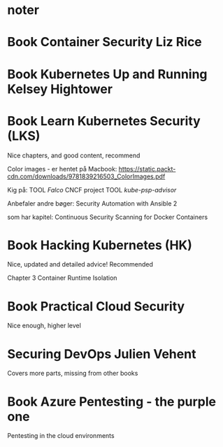 # noter

# Book Container Security Liz Rice

# Book Kubernetes Up and Running Kelsey Hightower


# Book Learn Kubernetes Security (LKS)

Nice chapters, and good content, recommend

Color images - er hentet på Macbook:
https://static.packt-cdn.com/downloads/9781839216503_ColorImages.pdf

Kig på:
TOOL *Falco* CNCF project
TOOL *kube-psp-advisor*

Anbefaler andre bøger:
Security Automation with Ansible 2

som har kapitel:
Continuous Security Scanning for Docker Containers

# Book Hacking Kubernetes (HK)

Nice, updated and detailed advice! Recommended

Chapter 3 Container Runtime Isolation


# Book Practical Cloud Security
Nice enough, higher level

# Securing DevOps Julien Vehent
Covers more parts, missing from other books

# Book Azure Pentesting - the purple one
Pentesting in the cloud environments

